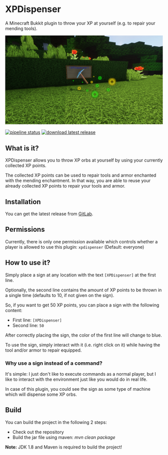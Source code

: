 # XPDispenser

A Minecraft Bukkit plugin to throw your XP at yourself (e.g. to repair your mending tools).

![](screenshot.jpg)

[![pipeline status](https://gitlab.com/Programie/XPDispenser/badges/master/pipeline.svg)](https://gitlab.com/Programie/XPDispenser/commits/master)
[![download latest release](https://img.shields.io/badge/download-latest-blue.svg)](https://gitlab.com/Programie/XPDispenser/-/jobs/artifacts/master/raw/target/XPDispenser.jar?job=release)

## What is it?

XPDispenser allows you to throw XP orbs at yourself by using your currently collected XP points.

The collected XP points can be used to repair tools and armor enchanted with the mending enchantment. In that way, you are able to reuse your already collected XP points to repair your tools and armor.

## Installation

You can get the latest release from [GitLab](https://gitlab.com/Programie/XPDispenser/pipelines?scope=tags).

## Permissions

Currently, there is only one permission available which controls whether a player is allowed to use this plugin: `xpdispenser` (Default: everyone)

## How to use it?

Simply place a sign at any location with the text `[XPDispenser]` at the first line.

Optionally, the second line contains the amount of XP points to be thrown in a single time (defaults to 10, if not given on the sign).

So, if you want to get 50 XP points, you can place a sign with the following content:

* First line: `[XPDispenser]`
* Second line: `50`

After correctly placing the sign, the color of the first line will change to blue.

To use the sign, simply interact with it (i.e. right click on it) while having the tool and/or armor to repair equipped.

### Why use a sign instead of a command?

It's simple: I just don't like to execute commands as a normal player, but I like to interact with the environment just like you would do in real life.

In case of this plugin, you could see the sign as some type of machine which will dispense some XP orbs.

## Build

You can build the project in the following 2 steps:

 * Check out the repository
 * Build the jar file using maven: *mvn clean package*

**Note:** JDK 1.8 and Maven is required to build the project!